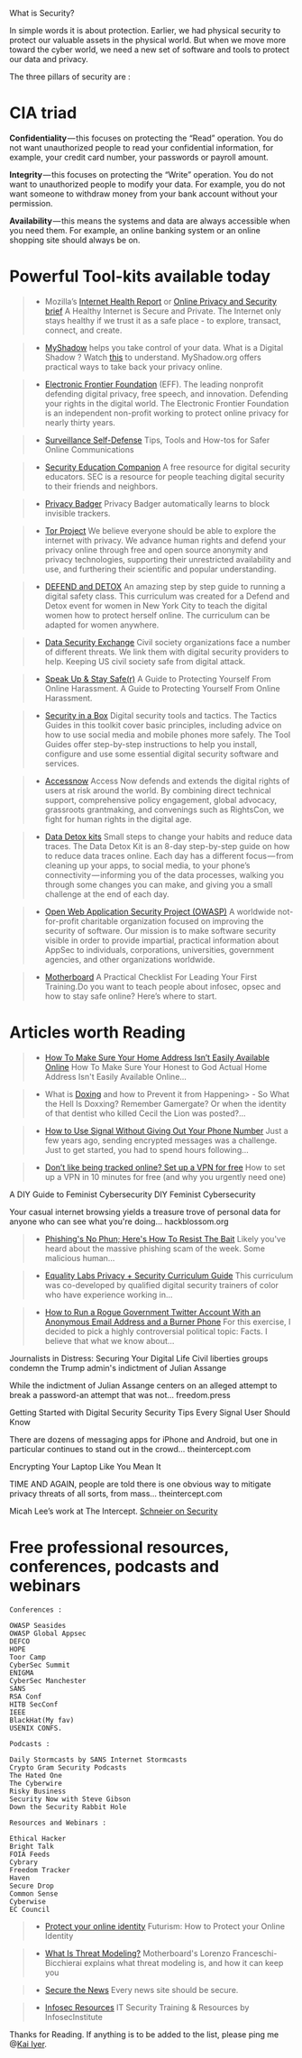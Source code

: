 What is Security?

In simple words it is about protection. Earlier, we had physical security to protect our valuable assets in the physical world. But when we move more toward the cyber world, we need a new set of software and tools to protect our data and privacy.

The three pillars of security are :

# CIA triad

<b>Confidentiality</b> — this focuses on protecting the “Read” operation. You do not want unauthorized people to read your confidential information, for example, your credit card number, your passwords or payroll amount.

<b>Integrity</b> — this focuses on protecting the “Write” operation. You do not want to unauthorized people to modify your data. For example, you do not want someone to withdraw money from your bank account without your permission.

<b>Availability</b> — this means the systems and data are always accessible when you need them. For example, an online banking system or an online shopping site should always be on.

# Powerful Tool-kits available today
[](xyz)

> - Mozilla’s [Internet Health Report](https://internethealthreport.org/) or [Online Privacy and Security brief](https://assets.mozilla.net/pdf/IHPbriefs_Online_Privacy_March_2017.pdf)
    A Healthy Internet is Secure and Private. The Internet only stays healthy if we trust it as a safe place - to explore, transact, connect, and create.

> - [MyShadow](https://myshadow.org/train) helps you take control of your data.
    What is a Digital Shadow ? Watch [this](https://myshadow.org/media/video/what-is-a-digital-shadow.mp4) to understand.
    MyShadow.org offers practical ways to take back your privacy online.

> - [Electronic Frontier Foundation](www.eff.org) (EFF). The leading nonprofit defending digital privacy, free speech, and innovation.
    Defending your rights in the digital world. The Electronic Frontier Foundation is an independent non-profit working to protect online privacy for nearly thirty years.

> - [Surveillance Self-Defense](ssd.eff.org)
    Tips, Tools and How-tos for Safer Online Communications

> - [Security Education Companion](sec.eff.org)
    A free resource for digital security educators. SEC is a resource for people teaching digital security to their friends and neighbors.

> - [Privacy Badger](https://www.eff.org/privacybadger) 
    Privacy Badger automatically learns to block invisible trackers.

> - [Tor Project](www.torproject.org)
    We believe everyone should be able to explore the internet with privacy. We advance human rights and defend your privacy online through free and open source anonymity and privacy technologies, supporting their unrestricted availability and use, and furthering their scientific and popular understanding.

> - [DEFEND and DETOX](https://thimbleprojects.org/amira/283780/#overview) 
    An amazing step by step guide to running a digital safety class. This curriculum was created for a Defend and Detox event for women in New York City to teach the digital women how to protect herself online. The curriculum can be adapted for women anywhere.

> - [Data Security Exchange](https://www.digitalsecurityexchange.org/) 
    Civil society organizations face a number of different threats. We link them with digital security providers to help. Keeping US civil society safe from digital attack.

> - [Speak Up & Stay Safe(r)](https://onlinesafety.feministfrequency.com/en/)
    A Guide to Protecting Yourself From Online Harassment. A Guide to Protecting Yourself From Online Harassment.

> - [Security in a Box](tacticssecurityinabox.org)
    Digital security tools and tactics. The Tactics Guides in this toolkit cover basic principles, including advice on how to use social media and mobile phones more safely. The Tool Guides offer step-by-step instructions to help you install, configure and use some essential digital security software and services.

> - [Accessnow](https://www.accessnow.org/first-look-at-digital-security/)
    Access Now defends and extends the digital rights of users at risk around the world. By combining direct technical support, comprehensive policy engagement, global advocacy, grassroots grantmaking, and convenings such as RightsCon, we fight for human rights in the digital age.

> - [Data Detox kits](https://tacticaltech.org/news/data-detox-kit/) 
    Small steps to change your habits and reduce data traces. The Data Detox Kit is an 8-day step-by-step guide on how to reduce data traces online. Each day has a different focus — from cleaning up your apps, to social media, to your phone’s connectivity — informing you of the data processes, walking you through some changes you can make, and giving you a small challenge at the end of each day.

> - [Open Web Application Security Project (OWASP)](https://www.owasp.org/index.php/Main_Page)
    A worldwide not-for-profit charitable organization focused on improving the security of software. Our mission is to make software security visible in order to provide impartial, practical information about AppSec to individuals, corporations, universities, government agencies, and other organizations worldwide.

> - [Motherboard](https://motherboard.vice.com/en_us/article/4xby8g/how-to-give-a-digital-security-training)
    A Practical Checklist For Leading Your First Training.Do you want to teach people about infosec, opsec and how to stay safe online? Here’s where to start.

# Articles worth Reading

> - [How To Make Sure Your Home Address Isn’t Easily Available Online](https://www.autostraddle.com/how-to-make-sure-your-honest-to-god-actual-home-address-isnt-easily-available-online-365455/)
    How To Make Sure Your Honest to God Actual Home Address Isn't Easily Available Online...

> - What is [Doxing](https://www.propublica.org/article/so-what-the-hell-is-doxxing) and how to Prevent it from Happening> - 
    So What the Hell Is Doxxing? Remember Gamergate? Or when the identity of that dentist who killed Cecil the Lion was posted?... 

> - [How to Use Signal Without Giving Out Your Phone Number](https://theintercept.com/2017/09/28/signal-tutorial-second-phone-number/)
    Just a few years ago, sending encrypted messages was a challenge. Just to get started, you had to spend hours following...

> - [Don’t like being tracked online? Set up a VPN for free](https://medium.freecodecamp.org/how-to-set-up-a-vpn-in-5-minutes-for-free-and-why-you-urgently-need-one-d5cdba361907)
    How to set up a VPN in 10 minutes for free (and why you urgently need one)

A DIY Guide to Feminist Cybersecurity
DIY Feminist Cybersecurity

Your casual internet browsing yields a treasure trove of personal data for anyone who can see what you're doing…
hackblossom.org

> - [Phishing's No Phun; Here's How To Resist The Bait](https://www.autostraddle.com/phishings-no-phun-heres-how-to-resist-the-bait-378342/)
    Likely you've heard about the massive phishing scam of the week. Some malicious human…

> - [Equality Labs Privacy + Security Curriculum Guide](https://www.equalitylabs.org/curriculum/)
    This curriculum was co-developed by qualified digital security trainers of color who have experience working in…

> - [How to Run a Rogue Government Twitter Account With an Anonymous Email Address and a Burner Phone](https://www.theguardian.com/global-development/poverty-matters/2011/aug/04/digital-technology-development-tool)
    For this exercise, I decided to pick a highly controversial political topic: Facts. I believe that what we know about…


Journalists in Distress: Securing Your Digital Life
Civil liberties groups condemn the Trump admin's indictment of Julian Assange

While the indictment of Julian Assange centers on an alleged attempt to break a password-an attempt that was not…
freedom.press

Getting Started with Digital Security
Security Tips Every Signal User Should Know

There are dozens of messaging apps for iPhone and Android, but one in particular continues to stand out in the crowd…
theintercept.com

Encrypting Your Laptop Like You Mean It

TIME AND AGAIN, people are told there is one obvious way to mitigate privacy threats of all sorts, from mass…
theintercept.com

Micah Lee’s work at The Intercept.
[Schneier on Security](https://theintercept.com/staff/micah-lee/)


# Free professional resources, conferences, podcasts and webinars

    Conferences :

    OWASP Seasides
    OWASP Global Appsec 
    DEFCO
    HOPE
    Toor Camp
    CyberSec Summit
    ENIGMA
    CyberSec Manchester
    SANS
    RSA Conf
    HITB SecConf
    IEEE
    BlackHat(My fav) 
    USENIX CONFS.

    Podcasts :

    Daily Stormcasts by SANS Internet Stormcasts
    Crypto Gram Security Podcasts
    The Hated One
    The Cyberwire
    Risky Business
    Security Now with Steve Gibson
    Down the Security Rabbit Hole

    Resources and Webinars :

    Ethical Hacker
    Bright Talk 
    FOIA Feeds
    Cybrary
    Freedom Tracker
    Haven
    Secure Drop
    Common Sense
    Cyberwise
    EC Council

> - [Protect your online identity](https://youtu.be/ok0BKGZIZ6c)
    Futurism: How to Protect your Online Identity
    
> - [What Is Threat Modeling?](https://video.vice.com/en_us/video/motherboard-hacking-week-what-is-threat-modeling/5a0b2378177dd428d3222d68?ref=motherboard)
    Motherboard's Lorenzo Franceschi-Bicchierai explains what threat modeling is, and how it can keep you


> - [Secure the News](https://securethe.news/)
    Every news site should be secure.

> - [Infosec Resources](https://resources.infosecinstitute.com/)
    IT Security Training & Resources by InfosecInstitute

Thanks for Reading.
If anything is to be added to the list, please ping me @[Kai Iyer](https://twitter.com/kaiiyer).
